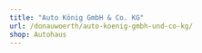 ```yaml
---
title: "Auto König GmbH & Co. KG"
url: /donauwoerth/auto-koenig-gmbh-und-co-kg/
shop: Autohaus
---
```

